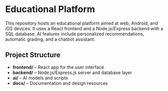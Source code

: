 # Educational Platform

This repository hosts an educational platform aimed at web, Android, and iOS devices. It uses a React frontend and a Node.js/Express backend with a SQL database. AI features include personalized recommendations, automatic grading, and a chatbot assistant.

## Project Structure

- **frontend/** – React app for the user interface
- **backend/** – Node.js/Express.js server and database layer
- **ai/** – AI models and scripts
- **docs/** – Documentation and design resources
